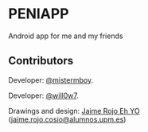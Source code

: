 # PENIAPP

Android app for me and my friends

## Contributors

Developer: [@mistermboy](https://github.com/mistermboy).

Developer:  [@will0w7](https://github.com/will0w7).

Drawings and design: [Jaime Rojo Eh YO](https://www.instagram.com/unnombreguapotipoandergraun/?hl=es) (jaime.rojo.cosio@alumnos.upm.es)

